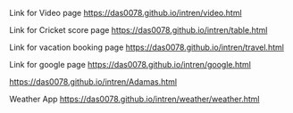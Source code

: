Link for Video page
https://das0078.github.io/intren/video.html

Link for Cricket score page
https://das0078.github.io/intren/table.html

Link for vacation booking page
https://das0078.github.io/intren/travel.html

Link for google page
https://das0078.github.io/intren/google.html

https://das0078.github.io/intren/Adamas.html

Weather App
https://das0078.github.io/intren/weather/weather.html

